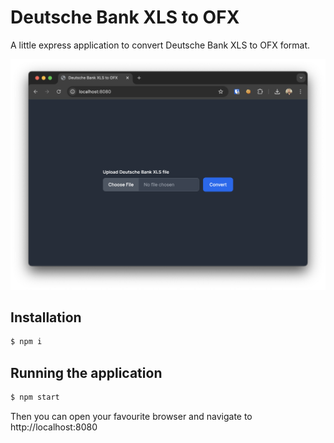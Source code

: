# Deutsche Bank XLS to OFX

A little express application to convert Deutsche Bank XLS to OFX format.

![](./screenshot/db2ofx.png)

## Installation

```sh
$ npm i
```

## Running the application

```sh
$ npm start
```

Then you can open your favourite browser and navigate to http://localhost:8080
